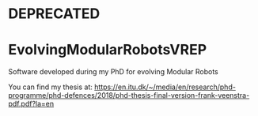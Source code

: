 # DEPRECATED

# EvolvingModularRobotsVREP
Software developed during my PhD for evolving Modular Robots

You can find my thesis at: https://en.itu.dk/~/media/en/research/phd-programme/phd-defences/2018/phd-thesis-final-version-frank-veenstra-pdf.pdf?la=en 
